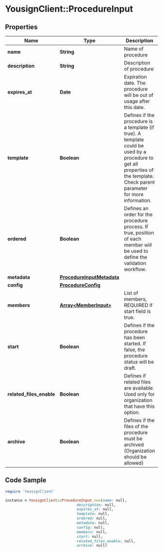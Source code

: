 # YousignClient::ProcedureInput

## Properties

Name | Type | Description | Notes
------------ | ------------- | ------------- | -------------
**name** | **String** | Name of procedure | [optional] 
**description** | **String** | Description of procedure | [optional] 
**expires_at** | **Date** | Expiration date. The procedure will be out of usage after this date. | [optional] 
**template** | **Boolean** | Defines if the procedure is a template (if true). A template could be used by a procedure to get all properties of the template. Check parent parameter for more information. | [optional] 
**ordered** | **Boolean** | Defines an order for the procedure process. If true, position of each member will be used to define the validation workflow. | [optional] 
**metadata** | [**ProcedureInputMetadata**](ProcedureInputMetadata.md) |  | [optional] 
**config** | [**ProcedureConfig**](ProcedureConfig.md) |  | [optional] 
**members** | [**Array&lt;MemberInput&gt;**](MemberInput.md) | List of members, REQUIRED if start field is true. | [optional] 
**start** | **Boolean** | Defines if the procedure has been started. If false, the procedure status will be draft. | [optional] [default to true]
**related_files_enable** | **Boolean** | Defines if related files are available. Used only for organization that have this option. | [optional] 
**archive** | **Boolean** | Defines if the files of the procedure must be archived (Organization should be allowed) | [optional] [default to false]

## Code Sample

```ruby
require 'YousignClient'

instance = YousignClient::ProcedureInput.new(name: null,
                                 description: null,
                                 expires_at: null,
                                 template: null,
                                 ordered: null,
                                 metadata: null,
                                 config: null,
                                 members: null,
                                 start: null,
                                 related_files_enable: null,
                                 archive: null)
```


